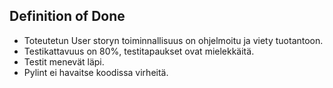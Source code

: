 ## Definition of Done

- Toteutetun User storyn toiminnallisuus on ohjelmoitu ja viety tuotantoon. 
- Testikattavuus on 80%, testitapaukset ovat mielekkäitä. 
- Testit menevät läpi.
- Pylint ei havaitse koodissa virheitä.
